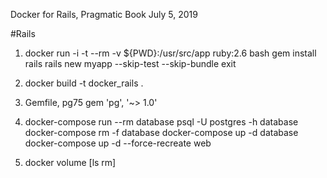 Docker for Rails, Pragmatic Book
July 5, 2019

#Rails
1. docker run -i -t --rm -v ${PWD}:/usr/src/app ruby:2.6 bash
   gem install rails
   rails new myapp --skip-test --skip-bundle
   exit
2. docker build -t docker_rails .

3. Gemfile, pg75 
    gem 'pg', '~> 1.0'
    
4. docker-compose run --rm database psql -U postgres -h database
   docker-compose rm -f database
   docker-compose up -d database
   docker-compose up -d --force-recreate web
   
5. docker volume [ls rm]